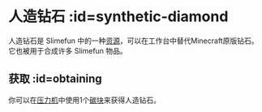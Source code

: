 # 人造钻石 :id=synthetic-diamond

人造钻石是 Slimefun 中的一种[资源](/Resources)，可以在工作台中替代Minecraft原版钻石。它也被用于合成许多 Slimefun 物品。

## 获取 :id=obtaining

你可以在[压力机](/Pressure-Chamber)中使用1个[碳块](/Carbon)来获得人造钻石。

